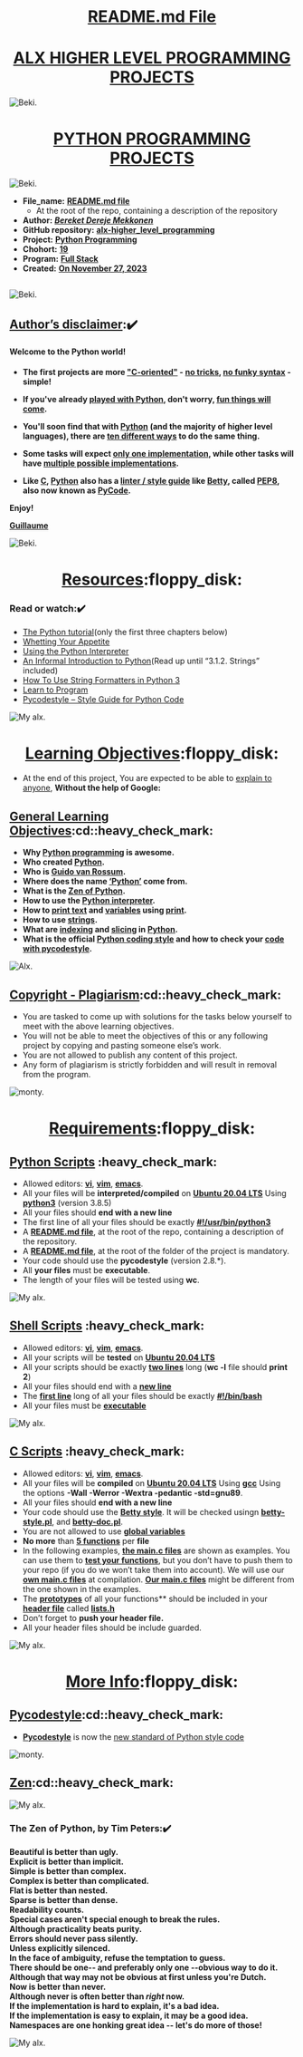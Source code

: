 <H1 align="center", height="1500"> <ins> README.md File </ins> </H1>
<H1 align="center"> <ins> ALX HIGHER LEVEL PROGRAMMING PROJECTS </ins> </H1>

![Beki.]( https://i.ibb.co/89JjXQX/for-higher-ALX-Loro-with-out.jpg)

<H1 align="center"> <ins> PYTHON PROGRAMMING PROJECTS</ins> </H1>

![Beki.]( https://s3.amazonaws.com/intranet-projects-files/holbertonschool-higher-level_programming+/231/48a9fdbd67c84a328a9df9ec8d93b9ac2458ac37721d7d53e51a27fb2bdc5263.jpg)

* **File_name:** <ins>**README.md file**</ins>
  * At the root of the repo, containing a description of the repository
* **Author:** <ins>***Bereket Dereje Mekkonen***</ins>
* **GitHub repository:**  <ins>**alx-higher_level_programming**</ins>
* **Project:** <ins>**Python Programming**</ins>
* **Chohort:** <ins>**19**</ins>
* **Program:** <ins>**Full Stack**</ins>
* **Created:** <ins>**On November 27, 2023**</ins> 
##

![Beki.]( https://steemitimages.com/640x0/https://cdn.steemitimages.com/DQmd5WgDBqAheGKgML7qCcLyFUBQnryPQS4Z82aU4Qvwgc5/17757579_1446546138728755_8635636338631130993_n.jpg)

## <ins>**Author’s disclaimer</ins>:**:heavy_check_mark:

#### **Welcome to the Python world!**
* **The first projects are more <ins>"C-oriented"</ins> - <ins>no tricks</ins>, <ins>no funky syntax</ins> - simple!**

* **If you've already <ins>played with Python</ins>, don't worry, <ins>fun things will come</ins>.**

* **You'll soon find that with <ins>Python</ins> (and the majority of higher level languages), there are <ins>ten different ways</ins> to do the same thing.** 

* **Some tasks will expect <ins>only one implementation</ins>, while other tasks will have <ins>multiple possible implementations</ins>.**

* **Like <ins>C</ins>, <ins>Python</ins> also has a <ins>linter / style guide</ins> like <ins>Betty</ins>, called <ins>PEP8</ins>, also now known as <ins>PyCode</ins>.**

**Enjoy!**

**<ins>Guillaume**</ins>

![Beki.]( https://image.slidesharecdn.com/lecture1-231007164309-d0e8dca1/85/lecture-1pptx-6-320.jpg?cb=1696697395)

###

<h1 align="center"> <ins>Resources</ins>:floppy_disk:</H1>

### **Read or watch:**:heavy_check_mark:
* [The Python tutorial](https://intranet.alxswe.com/rltoken/JsFCs_NBzMAR7-XPAZ9BoA)(only the first three chapters below)
* [Whetting Your Appetite](https://intranet.alxswe.com/rltoken/kifRlLG2iMX5AZiW8lrCMg)
* [Using the Python Interpreter](https://intranet.alxswe.com/rltoken/RVpfAuagCo9SdfYeoHd6jg)
* [An Informal Introduction to Python](https://intranet.alxswe.com/rltoken/bVps0ZPWq7qVZ7vc-eJGTw)(Read up until “3.1.2. Strings” included)
* [How To Use String Formatters in Python 3](https://intranet.alxswe.com/rltoken/Ju0J8BxkuPX5yKZctyKfsQ)
* [Learn to Program](https://intranet.alxswe.com/rltoken/szBsJ-Qyig_RrImN7RGlOg)
* [Pycodestyle – Style Guide for Python Code](https://intranet.alxswe.com/rltoken/tgYt-0zVy1T4sDlE9ohxnA)
  
![My alx. ]( https://miro.medium.com/v2/resize:fit:720/format:webp/1*I19fAEydHyj1nK0EWg8HHQ.jpeg)

###

<H1 align="center"><ins>Learning Objectives</ins>:floppy_disk:</H1>

* At the end of this project, You are expected to be able to [explain to anyone](https://intranet.alxswe.com/rltoken/TYWTMEj3W1HhTHqMKu8kWA), **Without the help of Google:**

###

<H2> <ins>General Learning Objectives</ins>:cd::heavy_check_mark:</H2>

* **Why <ins>Python programming</ins> is awesome.**
* **Who created <ins>Python</ins>.**
* **Who is <ins>Guido van Rossum</ins>.**
* **Where does the name <ins>‘Python’</ins> come from.**
* **What is the <ins>Zen of Python</ins>.**
* **How to use the <ins>Python interpreter</ins>.**
* **How to <ins>print text</ins> and <ins>variables</ins> using <ins>print</ins>.**
* **How to use <ins>strings</ins>.**
* **What are <ins>indexing</ins> and <ins>slicing</ins> in <ins>Python</ins>.**
* **What is the official <ins>Python coding style</ins> and how to check your <ins>code with pycodestyle</ins>.**

![Alx.]( https://miro.medium.com/v2/resize:fit:720/format:webp/1*CgTC2l33OuUnXDca64UlyA.jpeg)

###
<H2> <ins>Copyright - Plagiarism</ins>:cd::heavy_check_mark:</H2>

* You are tasked to come up with solutions for the tasks below yourself to meet with the above learning objectives.
* You will not be able to meet the objectives of this or any following project by copying and pasting someone else’s work.
* You are not allowed to publish any content of this project.
* Any form of plagiarism is strictly forbidden and will result in removal from the program.

![monty.]( https://assets.rbl.ms/33364099/origin.jpg)

##

<H1 align="center"> <ins>Requirements</ins>:floppy_disk:</H1>

<H2><ins>Python Scripts</ins> :heavy_check_mark:</H2>

* Allowed editors: <ins>**vi**</ins>, <ins>**vim**</ins>, <ins>**emacs**</ins>.
* All your files will be **interpreted/compiled** on <ins>**Ubuntu 20.04 LTS**</ins> Using <ins>**python3**</ins> (version 3.8.5)
* All your files should **end with a new line**
* The first line of all your files should be exactly <ins>**#!/usr/bin/python3**</ins>
* A <ins>**README.md file**</ins>, at the root of the repo, containing a description of the repository.
* A <ins>**README.md file**</ins>, at the root of the folder of the project is mandatory.
* Your code should use the **pycodestyle** (version 2.8.*). 
* All **your files** must be **executable**.
* The length of your files will be tested using **wc**.

![My alx. ]( https://bairesdev.mo.cloudinary.net/blog/2023/06/Is-Python-good-for-software-development.jpg?tx=w_1080,q_auto)

###

<H2><ins>Shell Scripts</ins> :heavy_check_mark:</H2>

* Allowed editors: <ins>**vi**</ins>, <ins>**vim**</ins>, <ins>**emacs**</ins>.
* All your scripts will be **tested** on <ins>**Ubuntu 20.04 LTS**</ins> 
* All your scripts should be exactly <ins>**two lines**</ins> long (**wc -l** file should **print 2**)
* All your files should end with a <ins>**new line**</ins>
* The <ins>**first line**</ins> long of all your files should be exactly <ins>**#!/bin/bash</ins>**
* All your files must be <ins>**executable</ins>**

![My alx. ]( https://geek-university.com/wp-content/images/linux/example_script.jpg)

###

<H2><ins>C Scripts</ins> :heavy_check_mark:</H2>

* Allowed editors: <ins>**vi**</ins>, <ins>**vim**</ins>, <ins>**emacs**</ins>.
* All your files will be **compiled** on <ins>**Ubuntu 20.04 LTS**</ins> Using <ins>**gcc**</ins> Using the options **-Wall -Werror -Wextra -pedantic -std=gnu89**.
* All your files should **end with a new line**
* Your code should use the <ins>**Betty style**</ins>. It will be checked usingn <ins>**betty-style.pl**</ins>, and <ins>**betty-doc.pl**</ins>.
* You are not allowed to use <ins>**global variables**</ins>
* **No more** than <ins>**5 functions**</ins> per **file**
* In the following examples, <ins>**the main.c files</ins>** are shown as examples. You can use them to <ins>**test your functions</ins>**, but you don’t have to push them to your repo (if you do we won’t take them into account). We will use our <ins>**own main.c files</ins>** at compilation. <ins>**Our main.c files**</ins> might be different from the one shown in the examples.
* The <ins>**prototypes**</ins> of all your functions**</ins> should be included in your <ins>**header file**</ins> called <ins>**lists.h**</ins>
* Don’t forget to **push your header file.**
* All your header files should be include guarded.

![My alx. ]( https://img.freepik.com/premium-photo/abstract-modern-tech-programming-code-screen-developer-c-programming-language-computer-script-technology-background-software_505353-127.jpg?w=996)

###

<H1 align="center"><ins>More Info</ins>:floppy_disk:</H1>

<H2> <ins>Pycodestyle</ins>:cd::heavy_check_mark:</H2>

* <ins>**Pycodestyle</ins>** is now the [new standard of Python style code](https://intranet.alxswe.com/rltoken/UQ25jC6sA5XqZl6ZZIdAaw)

![monty.]( https://s3.amazonaws.com/intranet-projects-files/holbertonschool-higher-level_programming+/231/Flyingcircus_2.jpg)

###

<H2> <ins>Zen</ins>:cd::heavy_check_mark:</H2>

![My alx. ]( https://images.datacamp.com/image/upload/v1654677951/zen_python_e7f61a4ab9.jpg)

### **The Zen of Python, by </ins>Tim Peters</ins>:**:heavy_check_mark:

**Beautiful is better than ugly.<br>
Explicit is better than implicit.<br>
Simple is better than complex.<br>
Complex is better than complicated.<br>
Flat is better than nested.<br>
Sparse is better than dense.<br>
Readability counts.<br>
Special cases aren't special enough to break the rules.<br>
Although practicality beats purity.<br>
Errors should never pass silently.<br>
Unless explicitly silenced.<br>
In the face of ambiguity, refuse the temptation to guess.<br>
There should be one-- and preferably only one --obvious way to do it.<br>
Although that way may not be obvious at first unless you're Dutch.<br>
Now is better than never.<br>
Although never is often better than *right* now.<br>
If the implementation is hard to explain, it's a bad idea.<br>
If the implementation is easy to explain, it may be a good idea.<br>
Namespaces are one honking great idea -- let's do more of those!**

![My alx.]( https://www.skillbill.it/uploads/bxphpjcu1xv41.png)

###

